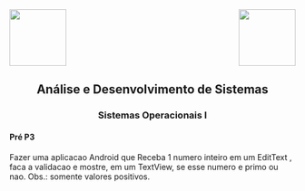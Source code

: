 <div>
  <img src="https://www.fateczl.edu.br/assets/logos/fatec-zl.png" height=100>
  <img src="https://www.fateczl.edu.br/assets/logos/novo-logo-colorido.png" align="right" height=100>
</div>

<h2 align="center">Análise e Desenvolvimento de Sistemas</h2>
<h3 align="center">Sistemas Operacionais I</h3>
<h4>Pré P3</h4>

Fazer uma aplicacao Android que Receba 1 numero inteiro em um EditText , faca a validacao e mostre, em um TextView, se esse numero e primo ou nao. Obs.: somente valores positivos.

